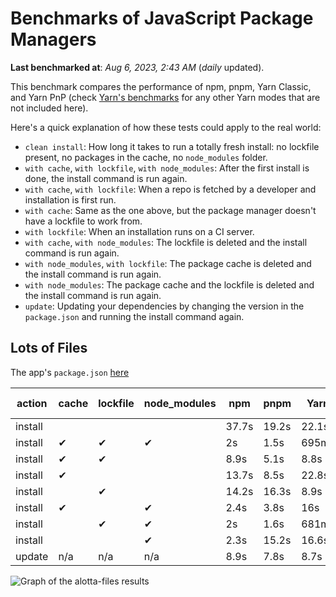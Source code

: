 # Benchmarks of JavaScript Package Managers

**Last benchmarked at**: _Aug 6, 2023, 2:43 AM_ (_daily_ updated).

This benchmark compares the performance of npm, pnpm, Yarn Classic, and Yarn PnP (check [Yarn's benchmarks](https://yarnpkg.com/benchmarks) for any other Yarn modes that are not included here).

Here's a quick explanation of how these tests could apply to the real world:

- `clean install`: How long it takes to run a totally fresh install: no lockfile present, no packages in the cache, no `node_modules` folder.
- `with cache`, `with lockfile`, `with node_modules`: After the first install is done, the install command is run again.
- `with cache`, `with lockfile`: When a repo is fetched by a developer and installation is first run.
- `with cache`: Same as the one above, but the package manager doesn't have a lockfile to work from.
- `with lockfile`: When an installation runs on a CI server.
- `with cache`, `with node_modules`: The lockfile is deleted and the install command is run again.
- `with node_modules`, `with lockfile`: The package cache is deleted and the install command is run again.
- `with node_modules`: The package cache and the lockfile is deleted and the install command is run again.
- `update`: Updating your dependencies by changing the version in the `package.json` and running the install command again.

## Lots of Files

The app's `package.json` [here](https://github.com/pnpm/pnpm.io/blob/main/benchmarks/fixtures/alotta-files/package.json)

| action  | cache | lockfile | node_modules| npm | pnpm | Yarn | Yarn PnP |
| ---     | ---   | ---      | ---         | --- | ---  | ---  | ---      |
| install |       |          |             | 37.7s | 19.2s | 22.1s | 20.2s |
| install | ✔     | ✔        | ✔           | 2s | 1.5s | 695ms | n/a |
| install | ✔     | ✔        |             | 8.9s | 5.1s | 8.8s | 668ms |
| install | ✔     |          |             | 13.7s | 8.5s | 22.8s | 15.2s |
| install |       | ✔        |             | 14.2s | 16.3s | 8.9s | 670ms |
| install | ✔     |          | ✔           | 2.4s | 3.8s | 16s | n/a |
| install |       | ✔        | ✔           | 2s | 1.6s | 681ms | n/a |
| install |       |          | ✔           | 2.3s | 15.2s | 16.6s | n/a |
| update  | n/a | n/a | n/a | 8.9s | 7.8s | 8.7s | 16.9s |

<img alt="Graph of the alotta-files results" src="/img/benchmarks/alotta-files.svg" />